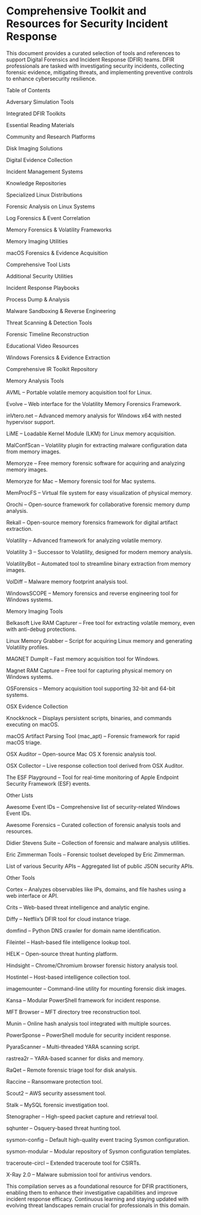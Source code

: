 # Comprehensive Toolkit and Resources for Security Incident Response

This document provides a curated selection of tools and references to support Digital Forensics and Incident Response (DFIR) teams. DFIR professionals are tasked with investigating security incidents, collecting forensic evidence, mitigating threats, and implementing preventive controls to enhance cybersecurity resilience.

Table of Contents

Adversary Simulation Tools

Integrated DFIR Toolkits

Essential Reading Materials

Community and Research Platforms

Disk Imaging Solutions

Digital Evidence Collection

Incident Management Systems

Knowledge Repositories

Specialized Linux Distributions

Forensic Analysis on Linux Systems

Log Forensics & Event Correlation

Memory Forensics & Volatility Frameworks

Memory Imaging Utilities

macOS Forensics & Evidence Acquisition

Comprehensive Tool Lists

Additional Security Utilities

Incident Response Playbooks

Process Dump & Analysis

Malware Sandboxing & Reverse Engineering

Threat Scanning & Detection Tools

Forensic Timeline Reconstruction

Educational Video Resources

Windows Forensics & Evidence Extraction

Comprehensive IR Toolkit Repository

Memory Analysis Tools

AVML – Portable volatile memory acquisition tool for Linux.

Evolve – Web interface for the Volatility Memory Forensics Framework.

inVtero.net – Advanced memory analysis for Windows x64 with nested hypervisor support.

LiME – Loadable Kernel Module (LKM) for Linux memory acquisition.

MalConfScan – Volatility plugin for extracting malware configuration data from memory images.

Memoryze – Free memory forensic software for acquiring and analyzing memory images.

Memoryze for Mac – Memory forensic tool for Mac systems.

MemProcFS – Virtual file system for easy visualization of physical memory.

Orochi – Open-source framework for collaborative forensic memory dump analysis.

Rekall – Open-source memory forensics framework for digital artifact extraction.

Volatility – Advanced framework for analyzing volatile memory.

Volatility 3 – Successor to Volatility, designed for modern memory analysis.

VolatilityBot – Automated tool to streamline binary extraction from memory images.

VolDiff – Malware memory footprint analysis tool.

WindowsSCOPE – Memory forensics and reverse engineering tool for Windows systems.

Memory Imaging Tools

Belkasoft Live RAM Capturer – Free tool for extracting volatile memory, even with anti-debug protections.

Linux Memory Grabber – Script for acquiring Linux memory and generating Volatility profiles.

MAGNET DumpIt – Fast memory acquisition tool for Windows.

Magnet RAM Capture – Free tool for capturing physical memory on Windows systems.

OSForensics – Memory acquisition tool supporting 32-bit and 64-bit systems.

OSX Evidence Collection

Knockknock – Displays persistent scripts, binaries, and commands executing on macOS.

macOS Artifact Parsing Tool (mac_apt) – Forensic framework for rapid macOS triage.

OSX Auditor – Open-source Mac OS X forensic analysis tool.

OSX Collector – Live response collection tool derived from OSX Auditor.

The ESF Playground – Tool for real-time monitoring of Apple Endpoint Security Framework (ESF) events.

Other Lists

Awesome Event IDs – Comprehensive list of security-related Windows Event IDs.

Awesome Forensics – Curated collection of forensic analysis tools and resources.

Didier Stevens Suite – Collection of forensic and malware analysis utilities.

Eric Zimmerman Tools – Forensic toolset developed by Eric Zimmerman.

List of various Security APIs – Aggregated list of public JSON security APIs.

Other Tools

Cortex – Analyzes observables like IPs, domains, and file hashes using a web interface or API.

Crits – Web-based threat intelligence and analytic engine.

Diffy – Netflix’s DFIR tool for cloud instance triage.

domfind – Python DNS crawler for domain name identification.

Fileintel – Hash-based file intelligence lookup tool.

HELK – Open-source threat hunting platform.

Hindsight – Chrome/Chromium browser forensic history analysis tool.

Hostintel – Host-based intelligence collection tool.

imagemounter – Command-line utility for mounting forensic disk images.

Kansa – Modular PowerShell framework for incident response.

MFT Browser – MFT directory tree reconstruction tool.

Munin – Online hash analysis tool integrated with multiple sources.

PowerSponse – PowerShell module for security incident response.

PyaraScanner – Multi-threaded YARA scanning script.

rastrea2r – YARA-based scanner for disks and memory.

RaQet – Remote forensic triage tool for disk analysis.

Raccine – Ransomware protection tool.

Scout2 – AWS security assessment tool.

Stalk – MySQL forensic investigation tool.

Stenographer – High-speed packet capture and retrieval tool.

sqhunter – Osquery-based threat hunting tool.

sysmon-config – Default high-quality event tracing Sysmon configuration.

sysmon-modular – Modular repository of Sysmon configuration templates.

traceroute-circl – Extended traceroute tool for CSIRTs.

X-Ray 2.0 – Malware submission tool for antivirus vendors.

This compilation serves as a foundational resource for DFIR practitioners, enabling them to enhance their investigative capabilities and improve incident response efficacy. Continuous learning and staying updated with evolving threat landscapes remain crucial for professionals in this domain.
